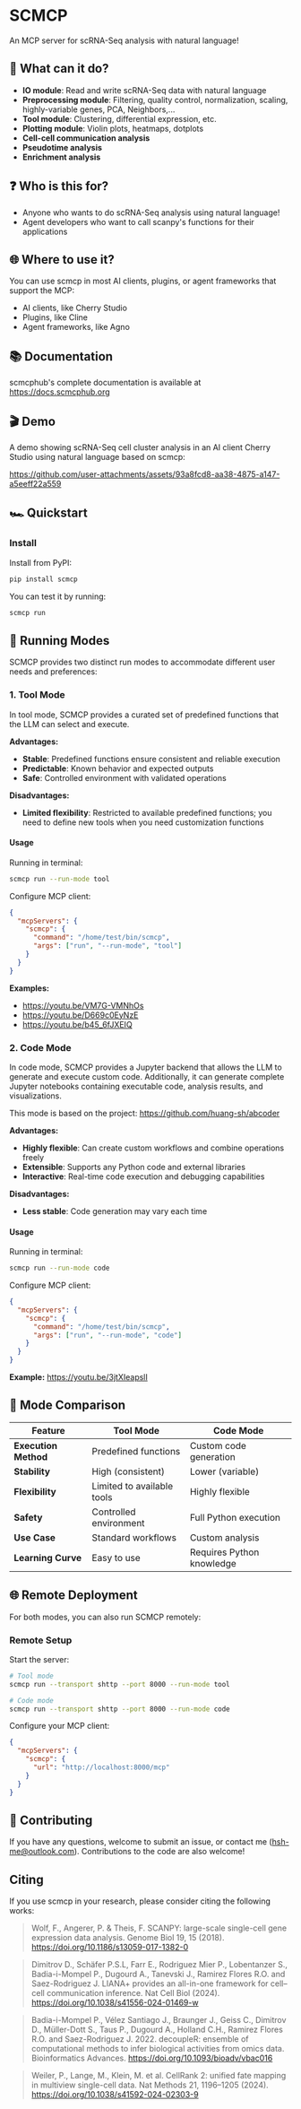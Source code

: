 # SCMCP

An MCP server for scRNA-Seq analysis with natural language!

## 🪩 What can it do?

- **IO module**: Read and write scRNA-Seq data with natural language
- **Preprocessing module**: Filtering, quality control, normalization, scaling, highly-variable genes, PCA, Neighbors,...
- **Tool module**: Clustering, differential expression, etc.
- **Plotting module**: Violin plots, heatmaps, dotplots
- **Cell-cell communication analysis**
- **Pseudotime analysis**
- **Enrichment analysis**

## ❓ Who is this for?

- Anyone who wants to do scRNA-Seq analysis using natural language!
- Agent developers who want to call scanpy's functions for their applications

## 🌐 Where to use it?

You can use scmcp in most AI clients, plugins, or agent frameworks that support the MCP:

- AI clients, like Cherry Studio
- Plugins, like Cline
- Agent frameworks, like Agno 

## 📚 Documentation

scmcphub's complete documentation is available at https://docs.scmcphub.org

## 🎬 Demo

A demo showing scRNA-Seq cell cluster analysis in an AI client Cherry Studio using natural language based on scmcp:

https://github.com/user-attachments/assets/93a8fcd8-aa38-4875-a147-a5eeff22a559

## 🏎️ Quickstart

### Install

Install from PyPI:
```bash
pip install scmcp
```

You can test it by running:
```bash
scmcp run
```

## 🚀 Running Modes

SCMCP provides two distinct run modes to accommodate different user needs and preferences:

### 1. Tool Mode

In tool mode, SCMCP provides a curated set of predefined functions that the LLM can select and execute.

**Advantages:**
- **Stable**: Predefined functions ensure consistent and reliable execution
- **Predictable**: Known behavior and expected outputs
- **Safe**: Controlled environment with validated operations

**Disadvantages:**
- **Limited flexibility**: Restricted to available predefined functions; you need to define new tools when you need customization functions

#### Usage

Running in terminal:
```bash
scmcp run --run-mode tool
```

Configure MCP client:
```json
{
  "mcpServers": {
    "scmcp": {
      "command": "/home/test/bin/scmcp",
      "args": ["run", "--run-mode", "tool"]
    }
  }
}
```

**Examples:**
- https://youtu.be/VM7G-VMNhOs
- https://youtu.be/D669c0EyNzE
- https://youtu.be/b45_6fJXEIQ

### 2. Code Mode

In code mode, SCMCP provides a Jupyter backend that allows the LLM to generate and execute custom code. Additionally, it can generate complete Jupyter notebooks containing executable code, analysis results, and visualizations.

This mode is based on the project: https://github.com/huang-sh/abcoder

**Advantages:**
- **Highly flexible**: Can create custom workflows and combine operations freely
- **Extensible**: Supports any Python code and external libraries
- **Interactive**: Real-time code execution and debugging capabilities

**Disadvantages:**
- **Less stable**: Code generation may vary each time

#### Usage

Running in terminal:
```bash
scmcp run --run-mode code
```

Configure MCP client:
```json
{
  "mcpServers": {
    "scmcp": {
      "command": "/home/test/bin/scmcp",
      "args": ["run", "--run-mode", "code"]
    }
  }
}
```

**Example:**
https://youtu.be/3jtXIeapslI

## 📝 Mode Comparison

| Feature | Tool Mode | Code Mode |
|---------|-----------|-----------|
| **Execution Method** | Predefined functions | Custom code generation |
| **Stability** | High (consistent) | Lower (variable) |
| **Flexibility** | Limited to available tools | Highly flexible |
| **Safety** | Controlled environment | Full Python execution |
| **Use Case** | Standard workflows | Custom analysis |
| **Learning Curve** | Easy to use | Requires Python knowledge |

## 🌐 Remote Deployment

For both modes, you can also run SCMCP remotely:

### Remote Setup

Start the server:
```bash
# Tool mode
scmcp run --transport shttp --port 8000 --run-mode tool

# Code mode
scmcp run --transport shttp --port 8000 --run-mode code
```

Configure your MCP client:
```json
{
  "mcpServers": {
    "scmcp": {
      "url": "http://localhost:8000/mcp"
    }
  }
}
```

## 🤝 Contributing

If you have any questions, welcome to submit an issue, or contact me (hsh-me@outlook.com). Contributions to the code are also welcome!

## Citing

If you use scmcp in your research, please consider citing the following works:

> Wolf, F., Angerer, P. & Theis, F. SCANPY: large-scale single-cell gene expression data analysis. Genome Biol 19, 15 (2018). https://doi.org/10.1186/s13059-017-1382-0

> Dimitrov D., Schäfer P.S.L, Farr E., Rodriguez Mier P., Lobentanzer S., Badia-i-Mompel P., Dugourd A., Tanevski J., Ramirez Flores R.O. and Saez-Rodriguez J. LIANA+ provides an all-in-one framework for cell–cell communication inference. Nat Cell Biol (2024). https://doi.org/10.1038/s41556-024-01469-w

> Badia-i-Mompel P., Vélez Santiago J., Braunger J., Geiss C., Dimitrov D., Müller-Dott S., Taus P., Dugourd A., Holland C.H., Ramirez Flores R.O. and Saez-Rodriguez J. 2022. decoupleR: ensemble of computational methods to infer biological activities from omics data. Bioinformatics Advances. https://doi.org/10.1093/bioadv/vbac016

> Weiler, P., Lange, M., Klein, M. et al. CellRank 2: unified fate mapping in multiview single-cell data. Nat Methods 21, 1196–1205 (2024). https://doi.org/10.1038/s41592-024-02303-9

